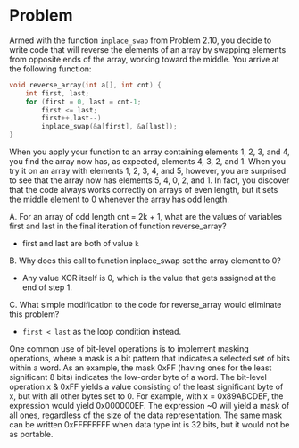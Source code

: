 # Problem

Armed with the function `inplace_swap` from Problem 2.10, you decide to write code that will reverse the elements of an array by swapping elements from opposite ends of the array, working toward the middle.
You arrive at the following function:

```c
void reverse_array(int a[], int cnt) {
    int first, last;
    for (first = 0, last = cnt-1;
        first <= last;
        first++,last--)
        inplace_swap(&a[first], &a[last]);
}
```

When you apply your function to an array containing elements 1, 2, 3, and 4, you find the array now has, as expected, elements 4, 3, 2, and 1. When you try it on an array with elements 1, 2, 3, 4, and 5, however, you are surprised to see that the array now has elements 5, 4, 0, 2, and 1. In fact, you discover that the code always works correctly on arrays of even length, but it sets the middle element to 0 whenever the array has odd length.

A. For an array of odd length cnt = 2k + 1, what are the values of variables first and last in the final iteration of function reverse_array?

- first and last are both of value `k`

B. Why does this call to function inplace_swap set the array element to 0?

- Any value XOR itself is 0, which is the value that gets assigned at the end of step 1.

C. What simple modification to the code for reverse_array would eliminate this problem?

- `first < last` as the loop condition instead.

One common use of bit-level operations is to implement masking operations, where a mask is a bit pattern that indicates a selected set of bits within a word. As an example, the mask 0xFF (having ones for the least significant 8 bits) indicates the low-order byte of a word. The bit-level operation x & 0xFF yields a value consisting of the least significant byte of x, but with all other bytes set to 0. For example, with x = 0x89ABCDEF, the expression would yield 0x000000EF. The expression ~0 will yield a mask of all ones, regardless of the size of the data representation. The same mask can be written 0xFFFFFFFF when data type int is 32 bits, but it would not be as portable.
